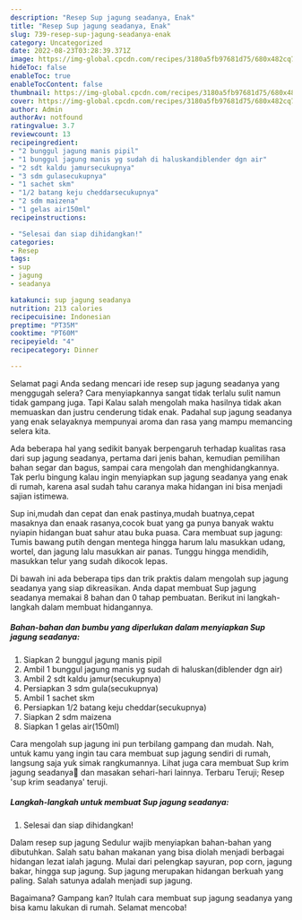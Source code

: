 ```yaml
---
description: "Resep Sup jagung seadanya, Enak"
title: "Resep Sup jagung seadanya, Enak"
slug: 739-resep-sup-jagung-seadanya-enak
category: Uncategorized
date: 2022-08-23T03:28:39.371Z
image: https://img-global.cpcdn.com/recipes/3180a5fb97681d75/680x482cq70/sup-jagung-seadanya-foto-resep-utama.jpg
hideToc: false
enableToc: true
enableTocContent: false
thumbnail: https://img-global.cpcdn.com/recipes/3180a5fb97681d75/680x482cq70/sup-jagung-seadanya-foto-resep-utama.jpg
cover: https://img-global.cpcdn.com/recipes/3180a5fb97681d75/680x482cq70/sup-jagung-seadanya-foto-resep-utama.jpg
author: Admin
authorAv: notfound
ratingvalue: 3.7
reviewcount: 13
recipeingredient:
- "2 bunggul jagung manis pipil"
- "1 bunggul jagung manis yg sudah di haluskandiblender dgn air"
- "2 sdt kaldu jamursecukupnya"
- "3 sdm gulasecukupnya"
- "1 sachet skm"
- "1/2 batang keju cheddarsecukupnya"
- "2 sdm maizena"
- "1 gelas air150ml"
recipeinstructions:

- "Selesai dan siap dihidangkan!"
categories:
- Resep
tags:
- sup
- jagung
- seadanya

katakunci: sup jagung seadanya 
nutrition: 213 calories
recipecuisine: Indonesian
preptime: "PT35M"
cooktime: "PT60M"
recipeyield: "4"
recipecategory: Dinner

---
```



Selamat pagi Anda sedang mencari ide resep sup jagung seadanya yang menggugah selera? Cara menyiapkannya sangat tidak terlalu sulit namun tidak gampang juga. Tapi Kalau salah mengolah maka hasilnya tidak akan memuaskan dan justru cenderung tidak enak. Padahal sup jagung seadanya yang enak selayaknya mempunyai aroma dan rasa yang mampu memancing selera kita.


Ada beberapa hal yang sedikit banyak berpengaruh terhadap kualitas rasa dari sup jagung seadanya, pertama dari jenis bahan, kemudian pemilihan bahan segar dan bagus, sampai cara mengolah dan menghidangkannya. Tak perlu bingung kalau ingin menyiapkan sup jagung seadanya yang enak di rumah, karena asal sudah tahu caranya maka hidangan ini bisa menjadi sajian istimewa.

Sup ini,mudah dan cepat dan enak pastinya,mudah buatnya,cepat masaknya dan enaak rasanya,cocok buat yang ga punya banyak waktu nyiapin hidangan buat sahur atau buka puasa. Cara membuat sup jagung: Tumis bawang putih dengan mentega hingga harum lalu masukkan udang, wortel, dan jagung lalu masukkan air panas. Tunggu hingga mendidih, masukkan telur yang sudah dikocok lepas.


Di bawah ini ada beberapa tips dan trik praktis dalam mengolah sup jagung seadanya yang siap dikreasikan. Anda dapat membuat Sup jagung seadanya memakai 8 bahan dan 0 tahap pembuatan. Berikut ini langkah-langkah dalam membuat hidangannya.

<!--inarticleads1-->

##### Bahan-bahan dan bumbu yang diperlukan dalam menyiapkan Sup jagung seadanya:

1. Siapkan 2 bunggul jagung manis pipil
1. Ambil 1 bunggul jagung manis yg sudah di haluskan(diblender dgn air)
1. Ambil 2 sdt kaldu jamur(secukupnya)
1. Persiapkan 3 sdm gula(secukupnya)
1. Ambil 1 sachet skm
1. Persiapkan 1/2 batang keju cheddar(secukupnya)
1. Siapkan 2 sdm maizena
1. Siapkan 1 gelas air(150ml)


Cara mengolah sup jagung ini pun terbilang gampang dan mudah. Nah, untuk kamu yang ingin tau cara membuat sup jagung sendiri di rumah, langsung saja yuk simak rangkumannya. Lihat juga cara membuat Sup krim jagung seadanya🌽 dan masakan sehari-hari lainnya. Terbaru Teruji; Resep &#39;sup krim seadanya&#39; teruji. 

<!--inarticleads2-->

##### Langkah-langkah untuk membuat Sup jagung seadanya:


1. Selesai dan siap dihidangkan!

Dalam resep sup jagung Sedulur wajib menyiapkan bahan-bahan yang dibutuhkan. Salah satu bahan makanan yang bisa diolah menjadi berbagai hidangan lezat ialah jagung. Mulai dari pelengkap sayuran, pop corn, jagung bakar, hingga sup jagung. Sup jagung merupakan hidangan berkuah yang paling. Salah satunya adalah menjadi sup jagung. 

Bagaimana? Gampang kan? Itulah cara membuat sup jagung seadanya yang bisa kamu lakukan di rumah. Selamat mencoba!
